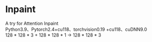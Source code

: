 # Inpaint
A try for Attention Inpaint  
Python3.9、Pytorch2.4+cu118、torchvision0.19 +cu118、cuDNN9.0  
128 * 128 * 3 + 128 * 128 * 1 -> 128 * 128 * 3
